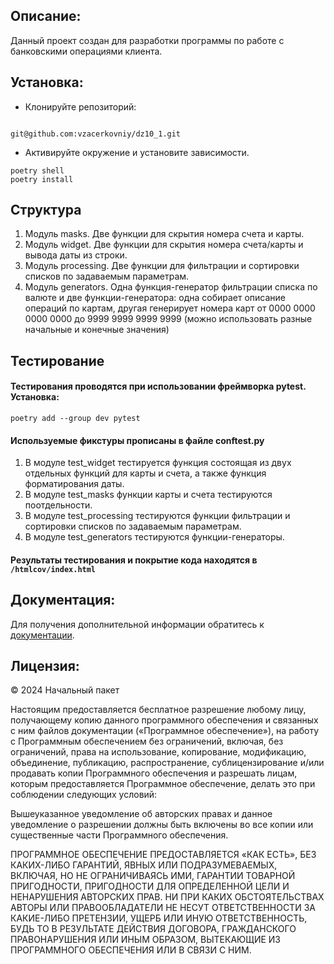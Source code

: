 ## Описание:
Данный проект создан для разработки программы по работе с банковскими операциями клиента.

## Установка:
+ Клонируйте репозиторий:
```

git@github.com:vzacerkovniy/dz10_1.git

```
+ Активируйте окружение и установите зависимости.
```
poetry shell
poetry install
```

## Структура
1. Модуль masks. Две функции для скрытия номера счета и карты.
2. Модуль widget. Две функции для скрытия номера счета/карты и вывода даты из строки.
3. Модуль processing. Две функции для фильтрации и сортировки списков по задаваемым параметрам.
4. Модуль generators. Одна функция-генератор фильтрации списка по валюте и две функции-генератора: одна собирает 
описание операций по картам, другая генерирует номера карт от 0000 0000 0000 0000 до 9999 9999 9999 9999 (можно использовать 
разные начальные и конечные значения)

## Тестирование
#### Тестирования проводятся при использовании фреймворка pytest. Установка:
```poetry add --group dev pytest```
#### Используемые фикстуры прописаны в файле conftest.py
1. В модуле test_widget тестируется функция состоящая из двух отдельных функций для карты и счета, а также функция 
форматирования даты.
2. В модуле test_masks функции карты и счета тестируются поотдельности.
3. В модуле test_processing тестируются функции фильтрации и сортировки списков по задаваемым параметрам.
4. В модуле test_generators тестируются функции-генераторы.
#### Результаты тестирования и покрытие кода находятся в `/htmlcov/index.html`

## Документация:

Для получения дополнительной информации обратитесь к [документации](./README.md).

## Лицензия:


© 2024 Начальный пакет

Настоящим предоставляется бесплатное разрешение любому лицу, получающему копию данного программного обеспечения 
и связанных с ним файлов документации («Программное обеспечение»), на работу с Программным обеспечением без ограничений, 
включая, без ограничений, права на использование, копирование, модификацию, объединение, публикацию, распространение, 
сублицензирование и/или продавать копии Программного обеспечения и разрешать лицам, которым предоставляется Программное 
обеспечение, делать это при соблюдении следующих условий:

Вышеуказанное уведомление об авторских правах и данное уведомление о разрешении должны быть включены во все копии или 
существенные части Программного обеспечения.

ПРОГРАММНОЕ ОБЕСПЕЧЕНИЕ ПРЕДОСТАВЛЯЕТСЯ «КАК ЕСТЬ», БЕЗ КАКИХ-ЛИБО ГАРАНТИЙ, ЯВНЫХ ИЛИ ПОДРАЗУМЕВАЕМЫХ, ВКЛЮЧАЯ, НО НЕ 
ОГРАНИЧИВАЯСЬ ИМИ, ГАРАНТИИ ТОВАРНОЙ ПРИГОДНОСТИ, ПРИГОДНОСТИ ДЛЯ ОПРЕДЕЛЕННОЙ ЦЕЛИ И НЕНАРУШЕНИЯ АВТОРСКИХ ПРАВ. НИ ПРИ 
КАКИХ ОБСТОЯТЕЛЬСТВАХ АВТОРЫ ИЛИ ПРАВООБЛАДАТЕЛИ НЕ НЕСУТ ОТВЕТСТВЕННОСТИ ЗА КАКИЕ-ЛИБО ПРЕТЕНЗИИ, УЩЕРБ ИЛИ ИНУЮ 
ОТВЕТСТВЕННОСТЬ, БУДЬ ТО В РЕЗУЛЬТАТЕ ДЕЙСТВИЯ ДОГОВОРА, ГРАЖДАНСКОГО ПРАВОНАРУШЕНИЯ ИЛИ ИНЫМ ОБРАЗОМ, ВЫТЕКАЮЩИЕ ИЗ 
ПРОГРАММНОГО ОБЕСПЕЧЕНИЯ ИЛИ В СВЯЗИ С НИМ.
